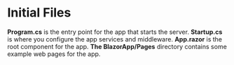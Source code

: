 # Initial Files

**Program.cs** is the entry point for the app that starts the server.
**Startup.cs** is where you configure the app services and middleware.
**App.razor** is the root component for the app.
**The BlazorApp/Pages** directory contains some example web pages for the app.